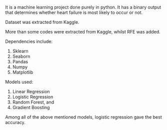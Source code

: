 It is a machine learning project done purely in python. It has a binary output that determines whether heart failure is most likely to occur or not.

Dataset was extracted from Kaggle.

More than some codes were extracted from Kaggle, whilst RFE was added.

Dependencies include:
1. Sklearn
2. Seaborn
3. Pandas
4. Numpy
5. Matplotlib

Models used:
1. Linear Regression
2. Logistic Regression
3. Random Forest, and
4. Gradient Boosting

Among all of the above mentioned models, logistic regression gave the best accuracy.
